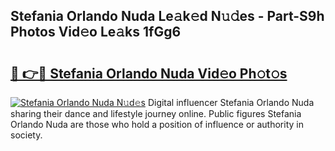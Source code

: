 ## Stefania Orlando Nuda Le𝚊k𝚎d N𝚞𝚍es - Part-S9h Photos Vid𝚎o Le𝚊ks 1fGg6

# <h2><a href="http://fbf87fy.evod.top/?m=Stefania+Orlando+Nuda">🔗 👉🔴 Stefania Orlando Nuda Vid𝚎o Ph𝚘t𝚘s</a></h2>

[![Stefania Orlando Nuda N𝚞d𝚎s](https://i.imgur.com/8V9OHl7.gif)](http://fbf87fy.evod.top/?m=Stefania+Orlando+Nuda)
Digital influencer Stefania Orlando Nuda sharing their dance and lifestyle journey online. Public figures Stefania Orlando Nuda are those who hold a position of influence or authority in society. 
